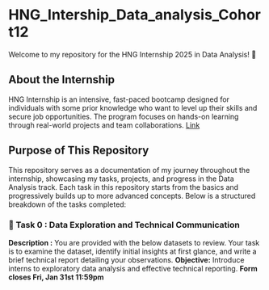 # HNG_Intership_Data_analysis_Cohort12
Welcome to my repository for the HNG Internship 2025 in Data Analysis! 🚀
## About the Internship
HNG Internship is an intensive, fast-paced bootcamp designed for individuals with some prior knowledge who want to level up their skills and secure job opportunities. The program focuses on hands-on learning through real-world projects and team collaborations. [Link](https://hng.tech/internship)

## Purpose of This Repository
This repository serves as a documentation of my journey throughout the internship, showcasing my tasks, projects, and progress in the Data Analysis track.
Each task in this repository starts from the basics and progressively builds up to more advanced concepts. Below is a structured breakdown of the tasks completed:
 
### 📌 Task 0 : Data Exploration and Technical Communication
**Description :**
You are provided with the below datasets to review. Your task is to examine the dataset, identify initial insights at first glance, and write a brief technical report detailing your observations.
**Objective:**
Introduce interns to exploratory data analysis and effective technical reporting.
**Form closes Fri, Jan 31st 11:59pm**
